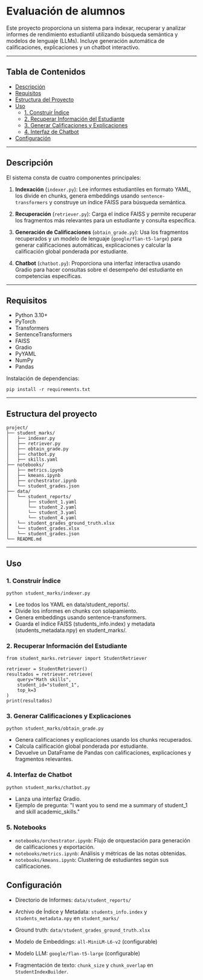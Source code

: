# Evaluación de alumnos

Este proyecto proporciona un sistema para indexar, recuperar y analizar informes de rendimiento estudiantil utilizando búsqueda semántica y modelos de lenguaje (LLMs). Incluye generación automática de calificaciones, explicaciones y un chatbot interactivo.

---

## Tabla de Contenidos

- [Descripción](#descripción)
- [Requisitos](#requisitos)
- [Estructura del Proyecto](#estructura-del-proyecto)
- [Uso](#uso)
  - [1. Construir Índice](#1-construir-índice)
  - [2. Recuperar Información del Estudiante](#2-recuperar-información-del-estudiante)
  - [3. Generar Calificaciones y Explicaciones](#3-generar-calificaciones-y-explicaciones)
  - [4. Interfaz de Chatbot](#4-interfaz-de-chatbot)
- [Configuración](#configuración)


---

## Descripción

El sistema consta de cuatro componentes principales:

1. **Indexación** (`indexer.py`): Lee informes estudiantiles en formato YAML, los divide en chunks, genera embeddings usando `sentence-transformers` y construye un índice FAISS para búsqueda semántica.

2. **Recuperación** (`retriever.py`): Carga el índice FAISS y permite recuperar los fragmentos más relevantes para un estudiante y consulta específica.

3. **Generación de Calificaciones** (`obtain_grade.py`): Usa los fragmentos recuperados y un modelo de lenguaje (`google/flan-t5-large`) para generar calificaciones automáticas, explicaciones y calcular la calificación global ponderada por estudiante.

4. **Chatbot** (`chatbot.py`): Proporciona una interfaz interactiva usando Gradio para hacer consultas sobre el desempeño del estudiante en competencias específicas.

---

## Requisitos

- Python 3.10+
- PyTorch
- Transformers
- SentenceTransformers
- FAISS
- Gradio
- PyYAML
- NumPy
- Pandas

Instalación de dependencias:

`pip install -r requirements.txt`

---

## Estructura del proyecto

```
project/
├── student_marks/
│   ├── indexer.py
│   ├── retriever.py
│   ├── obtain_grade.py
│   ├── chatbot.py
│   ├── skills.yaml
├── notebooks/
│   ├── metrics.ipynb
│   ├── kmeans.ipynb
│   ├── orchestrator.ipynb
│   └── student_grades.json
├── data/
│   └── student_reports/
│       ├── student_1.yaml
│       └── student_2.yaml
│       └── student_3.yaml
│       └── student_4.yaml
│   └── student_grades_ground_truth.xlsx
│   └── student_grades.xlsx
│   └── student_grades.json
└── README.md
```

---

## Uso

### 1. Construir Índice
`python student_marks/indexer.py`

- Lee todos los YAML en data/student_reports/.
- Divide los informes en chunks con solapamiento.
- Genera embeddings usando sentence-transformers.
- Guarda el índice FAISS (students_info.index) y metadata (students_metadata.npy) en student_marks/.

### 2. Recuperar Información del Estudiante
```
from student_marks.retriever import StudentRetriever

retriever = StudentRetriever()
resultados = retriever.retrieve(
    query="Math skills",
    student_id="student_1",
    top_k=3
)
print(resultados)
```

### 3. Generar Calificaciones y Explicaciones
`python student_marks/obtain_grade.py`

- Genera calificaciones y explicaciones usando los chunks recuperados.
- Calcula calificación global ponderada por estudiante.
- Devuelve un DataFrame de Pandas con calificaciones, explicaciones y fragmentos relevantes.

### 4. Interfaz de Chatbot
`python student_marks/chatbot.py`

- Lanza una interfaz Gradio.
- Ejemplo de pregunta: "I want you to send me a summary of student_1 and skill academic_skills."

### 5. Notebooks

- `notebooks/orchestrator.ipynb`: Flujo de orquestación para generación de calificaciones y exportación.
- `notebooks/metrics.ipynb`: Análisis y métricas de las notas obtenidas.
- `notebooks/kmeans.ipynb`: Clustering de estudiantes según sus calificaciones.


## Configuración

- Directorio de Informes: `data/student_reports/`

- Archivo de Índice y Metadata: `students_info.index` y `students_metadata.npy` en `student_marks/`

- Ground truth: `data/student_grades_ground_truth.xlsx`

- Modelo de Embeddings: `all-MiniLM-L6-v2` (configurable)

- Modelo LLM: `google/flan-t5-large` (configurable)

- Fragmentación de texto: `chunk_size` y `chunk_overlap` en `StudentIndexBuilder`.
